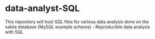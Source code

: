 # data-analyst-SQL
This repository will host SQL files for various data analysis done on the sakila database (MySQL example schema) - Reproducible data analysis with SQL
